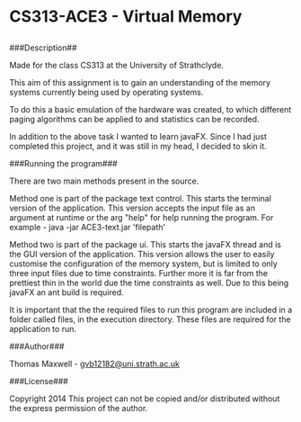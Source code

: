 CS313-ACE3 - Virtual Memory
=========
##
###Description##

Made for the class CS313 at the University of Strathclyde.

This aim of this assignment is to gain an understanding of the memory systems currently being used by operating systems.  

To do this a basic emulation of the hardware was created, to which different paging algorithms can be applied to and statistics can be recorded.  

In addition to the above task I wanted to learn javaFX. Since I had just completed this project, and it was still in my head, I decided to skin it.

###Running the program###

There are two main methods present in the source.

Method one is part of the package text control. This starts the terminal version of the application. This version accepts the input file as an argument at runtime or the arg "help" for help running the program.
For example - 
	java -jar ACE3-text.jar 'filepath'

Method two is part of the package ui. This starts the javaFX thread and is the GUI version of the application. This version allows the user to easily customise the configuration of the memory system, but is limited to only three input files due to time constraints. Further more it is far from the prettiest thin in the world due the time constraints as well. Due to this being javaFX an ant build is required.

It is important that the the required files to run this program are included in a folder called files, in the execution directory. These files are required for the application to run. 

###Author###

Thomas Maxwell		- gvb12182@uni.strath.ac.uk

###License###

Copyright 2014 
This project can not be copied and/or distributed without the express permission of the author.
